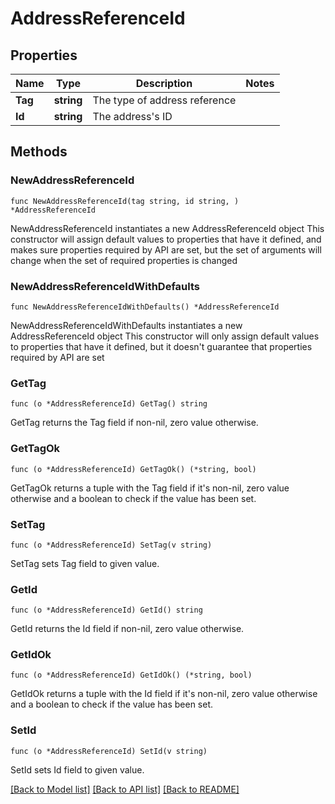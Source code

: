 # AddressReferenceId

## Properties

Name | Type | Description | Notes
------------ | ------------- | ------------- | -------------
**Tag** | **string** | The type of address reference | 
**Id** | **string** | The address&#39;s ID | 

## Methods

### NewAddressReferenceId

`func NewAddressReferenceId(tag string, id string, ) *AddressReferenceId`

NewAddressReferenceId instantiates a new AddressReferenceId object
This constructor will assign default values to properties that have it defined,
and makes sure properties required by API are set, but the set of arguments
will change when the set of required properties is changed

### NewAddressReferenceIdWithDefaults

`func NewAddressReferenceIdWithDefaults() *AddressReferenceId`

NewAddressReferenceIdWithDefaults instantiates a new AddressReferenceId object
This constructor will only assign default values to properties that have it defined,
but it doesn't guarantee that properties required by API are set

### GetTag

`func (o *AddressReferenceId) GetTag() string`

GetTag returns the Tag field if non-nil, zero value otherwise.

### GetTagOk

`func (o *AddressReferenceId) GetTagOk() (*string, bool)`

GetTagOk returns a tuple with the Tag field if it's non-nil, zero value otherwise
and a boolean to check if the value has been set.

### SetTag

`func (o *AddressReferenceId) SetTag(v string)`

SetTag sets Tag field to given value.


### GetId

`func (o *AddressReferenceId) GetId() string`

GetId returns the Id field if non-nil, zero value otherwise.

### GetIdOk

`func (o *AddressReferenceId) GetIdOk() (*string, bool)`

GetIdOk returns a tuple with the Id field if it's non-nil, zero value otherwise
and a boolean to check if the value has been set.

### SetId

`func (o *AddressReferenceId) SetId(v string)`

SetId sets Id field to given value.



[[Back to Model list]](../README.md#documentation-for-models) [[Back to API list]](../README.md#documentation-for-api-endpoints) [[Back to README]](../README.md)


